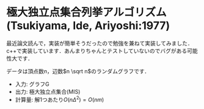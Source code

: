 # 極大独立点集合列挙アルゴリズム(Tsukiyama, Ide, Ariyoshi:1977)

最近論文読んで，実装が簡単そうだったので勉強を兼ねて実装してみました．c++で実装しています．あんまりちゃんとテストしていないのでバグがある可能性大です．

データは頂点数$n$，辺数$n \sqrt n$のランダムグラフです．

* 入力: グラフG
* 出力: 極大独立点集合(MIS)
* 計算量: 解1つあたり$O(n\Delta^2) = O(nm)$